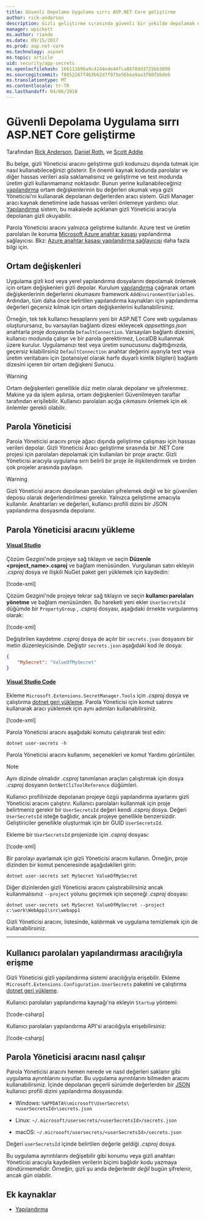 ```yaml
---
title: Güvenli Depolama Uygulama sırrı ASP.NET Core geliştirme
author: rick-anderson
description: Gizli geliştirme sırasında güvenli bir şekilde depolamak nasıl gösterir
manager: wpickett
ms.author: riande
ms.date: 09/15/2017
ms.prod: asp.net-core
ms.technology: aspnet
ms.topic: article
uid: security/app-secrets
ms.openlocfilehash: 166111696a9c4244ede44fca8878dd3725bb3099
ms.sourcegitcommit: f8852267f463b62d7f975e56bea9aa3f68fbbdeb
ms.translationtype: MT
ms.contentlocale: tr-TR
ms.lasthandoff: 04/06/2018
---
```

# <a name="safe-storage-of-app-secrets-in-development-in-aspnet-core"></a>Güvenli Depolama Uygulama sırrı ASP.NET Core geliştirme

Tarafından [Rick Anderson](https://twitter.com/RickAndMSFT), [Daniel Roth](https://github.com/danroth27), ve [Scott Addie](https://scottaddie.com) 

Bu belge, gizli Yöneticisi aracını geliştirme gizli kodunuzu dışında tutmak için nasıl kullanabileceğinizi gösterir. En önemli kaynak kodunda parolalar ve diğer hassas verileri asla saklamalısınız ve geliştirme ve test modunda üretim gizli kullanmamanız noktasıdır. Bunun yerine kullanabileceğiniz [yapılandırma](xref:fundamentals/configuration/index) ortam değişkenlerinin bu değerleri okumak veya gizli Yöneticisi'ni kullanarak depolanan değerlerden aracı sistem. Gizli Manager aracı kaynak denetimine iade hassas verileri önlemeye yardımcı olur. [Yapılandırma](xref:fundamentals/configuration/index) sistem, bu makalede açıklanan gizli Yöneticisi aracıyla depolanan gizli okuyabilir.

Parola Yöneticisi aracını yalnızca geliştirme kullanılır. Azure test ve üretim parolaları ile koruma [Microsoft Azure anahtar kasası](https://azure.microsoft.com/services/key-vault/) yapılandırma sağlayıcısı. Bkz: [Azure anahtar kasası yapılandırma sağlayıcısı](https://docs.microsoft.com/aspnet/core/security/key-vault-configuration) daha fazla bilgi için.

## <a name="environment-variables"></a>Ortam değişkenleri

Uygulama gizli kod veya yerel yapılandırma dosyalarını depolamak önlemek için ortam değişkenleri gizli depolar. Kurulum [yapılandırma](xref:fundamentals/configuration/index) çağırarak ortam değişkenlerinin değerlerini okumasını framework `AddEnvironmentVariables`. Ardından, tüm daha önce belirtilen yapılandırma kaynakları için yapılandırma değerleri geçersiz kılmak için ortam değişkenlerini kullanabilirsiniz.

Örneğin, tek tek kullanıcı hesaplarını yeni bir ASP.NET Core web uygulaması oluşturursanız, bu varsayılan bağlantı dizesi ekleyecek *appsettings.json* anahtarla proje dosyasında `DefaultConnection`. Varsayılan bağlantı dizesini, kullanıcı modunda çalışır ve bir parola gerektirmez, LocalDB kullanmak üzere kurulur. Uygulamanızı test veya üretim sunucusunu dağıttığınızda, geçersiz kılabilirsiniz `DefaultConnection` anahtar değerini ayarıyla test veya üretim veritabanı için (potansiyel olarak harfe duyarlı kimlik bilgileri) bağlantı dizesini içeren bir ortam değişkeni Sunucu.

>[!WARNING]
> Ortam değişkenleri genellikle düz metin olarak depolanır ve şifrelenmez. Makine ya da işlem aşılırsa, ortam değişkenleri Güvenilmeyen taraflar tarafından erişilebilir. Kullanıcı parolaları açığa çıkmasını önlemek için ek önlemler gerekli olabilir.

## <a name="secret-manager"></a>Parola Yöneticisi

Parola Yöneticisi aracını proje ağacı dışında geliştirme çalışması için hassas verileri depolar. Gizli Yöneticisi Aracı geliştirme sırasında bir .NET Core projesi için parolaları depolamak için kullanılan bir proje araçtır. Gizli Yöneticisi aracıyla uygulama sırrı belirli bir proje ile ilişkilendirmek ve birden çok projeler arasında paylaşın.

>[!WARNING]
> Gizli Yöneticisi aracını depolanan parolaları şifrelemek değil ve bir güvenilen deposu olarak değerlendirilmesi gerekir. Yalnızca geliştirme amacıyla kullanılır. Anahtarları ve değerleri, kullanıcı profili dizini bir JSON yapılandırma dosyasında depolanır.

## <a name="installing-the-secret-manager-tool"></a>Parola Yöneticisi aracını yükleme

#### <a name="visual-studiotabvisual-studio"></a>[Visual Studio](#tab/visual-studio/)
Çözüm Gezgini'nde projeye sağ tıklayın ve seçin **Düzenle \<project_name\>.csproj** ve bağlam menüsünden. Vurgulanan satırı ekleyin *.csproj* dosya ve ilişkili NuGet paket geri yüklemek için kaydedin:

[!code-xml[](app-secrets/sample/UserSecrets/UserSecrets-before.csproj?highlight=10)]

Çözüm Gezgini'nde projeye tekrar sağ tıklayın ve seçin **kullanıcı parolaları yönetme** ve bağlam menüsünden. Bu hareketi yeni ekler `UserSecretsId` düğümde bir `PropertyGroup` , *.csproj* dosyası, aşağıdaki örnekte vurgulanmış olarak:

[!code-xml[](app-secrets/sample/UserSecrets/UserSecrets-after.csproj?highlight=4)]

Değiştirilen kaydetme *.csproj* dosya de açılır bir `secrets.json` dosyasını bir metin düzenleyicisinde. Değiştir `secrets.json` aşağıdaki kod ile dosya:

```json
{
    "MySecret": "ValueOfMySecret"
}
```

#### <a name="visual-studio-codetabvisual-studio-code"></a>[Visual Studio Code](#tab/visual-studio-code/)
Ekleme `Microsoft.Extensions.SecretManager.Tools` için *.csproj* dosya ve çalıştırma [dotnet geri yükleme](/dotnet/core/tools/dotnet-restore). Parola Yöneticisi için komut satırını kullanarak aracı yüklemek için aynı adımları kullanabilirsiniz.

[!code-xml[](app-secrets/sample/UserSecrets/UserSecrets-before.csproj?highlight=10)]

Parola Yöneticisi aracını aşağıdaki komutu çalıştırarak test edin:

```console
dotnet user-secrets -h
```

Parola Yöneticisi aracını kullanımı, seçenekleri ve komut Yardımı görüntüler.

> [!NOTE]
> Aynı dizinde olmalıdır *.csproj* tanımlanan araçları çalıştırmak için dosya *.csproj* dosyanın `DotNetCliToolReference` düğümleri.

Kullanıcı profilinizde depolanan projeye özgü yapılandırma ayarlarını gizli Yöneticisi aracını çalıştırır. Kullanıcı parolaları kullanmak için proje belirtmeniz gerekir bir `UserSecretsId` değeri kendi *.csproj* dosya. Değeri `UserSecretsId` isteğe bağlıdır, ancak projeye genellikle benzersizdir. Geliştiriciler genellikle oluşturmak için bir GUID `UserSecretsId`.

Ekleme bir `UserSecretsId` projenizde için *.csproj* dosyası:

[!code-xml[](app-secrets/sample/UserSecrets/UserSecrets-after.csproj?highlight=4)]

Bir parolayı ayarlamak için gizli Yöneticisi aracını kullanın. Örneğin, proje dizinden bir komut penceresinde aşağıdakileri girin:

```console
dotnet user-secrets set MySecret ValueOfMySecret
```

Diğer dizinlerden gizli Yöneticisi aracını çalıştırabilirsiniz ancak kullanmalısınız `--project` yolunu geçirmek için seçeneği *.csproj* dosyası:

```console
dotnet user-secrets set MySecret ValueOfMySecret --project c:\work\WebApp1\src\webapp1
```

Gizli Yöneticisi aracını, listesinde, kaldırmak ve uygulama temizlemek için de kullanabilirsiniz.

* * *
## <a name="accessing-user-secrets-via-configuration"></a>Kullanıcı parolaları yapılandırması aracılığıyla erişme

Gizli Yöneticisi gizli yapılandırma sistemi aracılığıyla erişebilir. Ekleme `Microsoft.Extensions.Configuration.UserSecrets` paketini ve çalıştırma [dotnet geri yükleme](/dotnet/core/tools/dotnet-restore).

Kullanıcı parolaları yapılandırma kaynağı'na ekleyin `Startup` yöntemi:

[!code-csharp[](app-secrets/sample/UserSecrets/Startup.cs?highlight=16-19)]

Kullanıcı parolaları yapılandırma API'si aracılığıyla erişebilirsiniz:

[!code-csharp[](app-secrets/sample/UserSecrets/Startup.cs?highlight=26-29)]

## <a name="how-the-secret-manager-tool-works"></a>Parola Yöneticisi aracını nasıl çalışır

Parola Yöneticisi aracını hemen nerede ve nasıl değerleri saklanır gibi uygulama ayrıntılarını soyutlar. Bu uygulama ayrıntılarını bilmeden aracını kullanabilirsiniz. İçinde depolanan geçerli sürümde değerlerden bir [JSON](http://json.org/) kullanıcı profili dizini yapılandırma dosyasında:

* Windows: `%APPDATA%\microsoft\UserSecrets\<userSecretsId>\secrets.json`

* Linux: `~/.microsoft/usersecrets/<userSecretsId>/secrets.json`

* macOS: `~/.microsoft/usersecrets/<userSecretsId>/secrets.json`

Değeri `userSecretsId` içinde belirtilen değerle geldiği *.csproj* dosya.

Bu uygulama ayrıntılarını değişebilir gibi konumu veya gizli anahtarı Yöneticisi aracıyla kaydedilen verilerin biçimi bağlıdır kodu yazmaya döndürmemelidir. Örneğin, gizli şu anda değerlerdir *değil* bugün şifrelenir, ancak gün olabilir.

## <a name="additional-resources"></a>Ek kaynaklar

* [Yapılandırma](xref:fundamentals/configuration/index)
